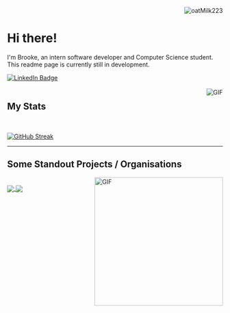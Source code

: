 
<p align="right"> <img src="https://komarev.com/ghpvc/?username=oatMilk223" alt="oatMilk223" /> </p> 

# Hi there! 
<p>I'm Brooke, an intern software developer and Computer Science student. This readme page is currently still in development. </p>

<div id="badges">
  <a href="https://www.linkedin.com/in/brooke-johnson-8ab0061a2/">
    <img src="https://img.shields.io/badge/LinkedIn-blue?style=for-the-badge&logo=linkedin&logoColor=white" alt="LinkedIn Badge"/>
  </a>
  
<!--   <a href="https://stackoverflow.com/users/13552489/steak">
    <img src="https://img.shields.io/badge/StackOverflow-yellow?style=for-the-badge&logo=stackoverflow&logoColor=white" alt="Stack Overflow Badge"/>
  </a> -->
<!--   <a href="https://www.hackerrank.com/brookechook659">
    <img src="https://img.shields.io/badge/Hackerrank-purple?style=for-the-badge&logo=hackerrank&logoColor=white" alt="Hacker Rank Badge"/>
  </a> -->
</div>


<br>

<img align="right" alt="GIF" src="https://media.giphy.com/media/5xRW2cUKfcyQg/giphy.gif" />


 ## My Stats
 <br>
 
[![GitHub Streak](https://github-readme-streak-stats.herokuapp.com/?user=oatMilk223&theme=dracula)](https://git.io/streak-stats)




---

## Some Standout Projects / Organisations
 
 <img align="right" alt="GIF" height=300px src="https://media.giphy.com/media/lTRuG1F4VZ3LHMpXY2/giphy.gif" />
 
<br>
<a href="https://github.com/oatMilk223/IoT-Smart-Irrigation-System-2022" target="_blank">
  <img align="center" src="https://github-readme-stats.vercel.app/api/pin/?username=oatMilk223&repo=IoT-Smart-Irrigation-System-2022&theme=dracula" />
</a>
<a href="https://github.com/oatMilk223/IoT-Smart-Weather-Station-2022" target="_blank">
 <img align="center" src="https://github-readme-stats.vercel.app/api/pin/?username=oatMilk223&repo=IoT-Smart-Weather-Station-2022&theme=dracula" />
</a>


